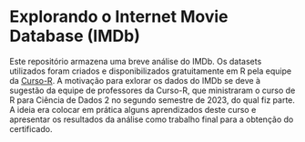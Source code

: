 # Explorando o Internet Movie Database (IMDb)

Este repositório armazena uma breve análise do IMDb. Os datasets utilizados foram criados e disponibilizados gratuitamente em R pela equipe da [Curso-R](https://curso-r.com/). A motivação para exlorar os dados do IMDb se deve à sugestão da equipe de professores da Curso-R, que ministraram o curso de R para Ciência de Dados 2 no segundo semestre de 2023, do qual fiz parte. A ideia era colocar em prática alguns aprendizados deste curso e apresentar os resultados da análise como trabalho final para a obtenção do certificado.
